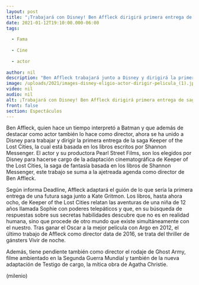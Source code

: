 ```yaml
---
layout: post
title: "¡Trabajará con Disney! Ben Affleck dirigirá primera entrega de saga 'Keeper of the Lost Cities'"
date: 2021-01-12T19:10:00.000-06:00
tags:
  
  - Fama
  
  - Cine
  
  - actor
  
author: nil
description: "Ben Affleck trabajará junto a Disney y dirigirá la primera entrega de la saga 'Keeper of the Lost Cities', basada en los libros escritos por Shannon Messenger. "
image: /uploads/2021/images-disney-eligio-actor-dirigir-pelicula_(1).jpg
video: nil
audio: nil
alt: ¡Trabajará con Disney! Ben Affleck dirigirá primera entrega de saga 'Keeper of the Lost Cities'
front: false
section: Espectáculos
---
```


Ben Affleck, quien hace un tiempo interpretó a Batman y que además de destacar como actor también lo hace como director, ahora se ha unido a Disney para trabajar y dirigir la primera entrega de la saga Keeper of the Lost Cities, la cual está basada en los libros escritos por Shannon Messenger. El actor y su productora Pearl Street Films, son los elegidos por Disney para hacerse cargo de la adaptación cinematográfica de Keeper of the Lost Cities, la saga de fantasía basada en los libros de Shannon Messenger, este trabajo se suma a la ajetreada agenda como director de Ben Affleck. 

Según informa Deadline, Affleck adaptará el guión de lo que sería la primera entrega de una futura saga junto a Kate Gritmon. Los libros, hasta ahora ocho, de Keeper of the Lost Cities relatan las aventuras de una niña de 12 años llamada Sophie con poderes telepáticos y que, en su búsqueda de respuestas sobre sus secretas habilidades descubre que no es en realidad humana, sino que procede de otro mundo que existe simultáneamente con el nuestro. Tras ganar el Oscar a la mejor película con Argo en 2012, el último trabajo de Affleck como director data de 2016, se trata del thriller de gánsters Vivir de noche.  

Además, tiene pendiente también como director el rodaje de Ghost Army, filme ambientado en la Segunda Guerra Mundial y también de la nueva adaptación de Testigo de cargo, la mítica obra de Agatha Christie. 

(milenio)